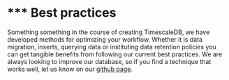 # *** Best practices

Something something in the course of creating TimescaleDB, we have developed methods for optimizing your workflow.  Whether it is data migration, inserts, querying data or instituting data retention policies you can get tangible benefits from following our current best practices.  We are always looking to improve our database, so if you find a technique that works well, let us know on our [github page](https://www.github.com/timescale/timescaledb).

